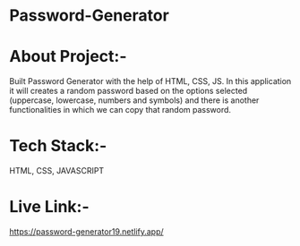 # Password-Generator

# About Project:-
Built Password Generator with the help of HTML, CSS, JS. In this application it will creates a random password based on the options selected (uppercase, lowercase, numbers and symbols) and there is another functionalities in which we can copy that random password.

# Tech Stack:-
 HTML, CSS, JAVASCRIPT
 
 # Live Link:-
 https://password-generator19.netlify.app/
